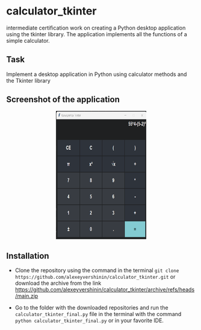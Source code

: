 # calculator_tkinter
 intermediate certification work on creating a Python desktop application using the tkinter library.
 The application implements all the functions of a simple calculator.
 
## Task
 Implement a desktop application in Python using calculator methods and the Tkinter library
 
## Screenshot of the application

<p align="center">
   <img width="240" height="340"src="images/calculator.png">
</p>

## Installation

* Clone the repository using the command in the terminal
`git clone https://github.com/alexeyvershinin/calculator_tkinter.git` or download the archive from the link https://github.com/alexeyvershinin/calculator_tkinter/archive/refs/heads/main.zip

* Go to the folder with the downloaded repositories and run the `calculator_tkinter_final.py` file in the terminal with the command `python calculator_tkinter_final.py` or in your favorite IDE.
